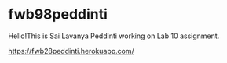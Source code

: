 # fwb98peddinti

Hello!This is Sai Lavanya Peddinti working on Lab 10 assignment.

https://fwb28peddinti.herokuapp.com/
